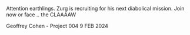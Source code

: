 Attention earthlings. Zurg is recruiting for his next diabolical mission.
Join now or face .. the CLAAAAW

Geoffrey Cohen - Project 004
9 FEB 2024